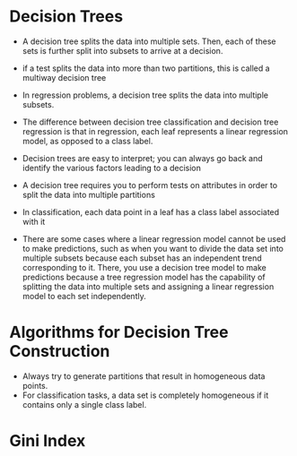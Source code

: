 # Decision Trees

  - A decision tree splits the data into multiple sets. Then, each of these sets is further split into subsets to arrive at a decision.
  - if a test splits the data into more than two partitions, this is called a multiway decision tree
  
  - In regression problems, a decision tree splits the data into multiple subsets. 
  - The difference between decision tree classification and decision tree regression is that in regression, 
  each leaf represents a linear regression model, as opposed to a class label.
  
  - Decision trees are easy to interpret; you can always go back and identify the various factors leading to a decision
  - A decision tree requires you to perform tests on attributes in order to split the data into multiple partitions
  - In classification, each data point in a leaf has a class label associated with it
  - There are some cases where a linear regression model cannot be used to make predictions, such as when you want to divide the 
  data set into multiple subsets because each subset has an independent trend corresponding to it. 
  There, you use a decision tree model to make predictions because a tree regression model has the capability of splitting the data 
  into multiple sets and assigning a linear regression model to each set independently.
  
# Algorithms for Decision Tree Construction

  - Always try to generate partitions that result in homogeneous data points. 
  - For classification tasks, a data set is completely homogeneous if it contains only a single class label.
  
# Gini Index


  
    
